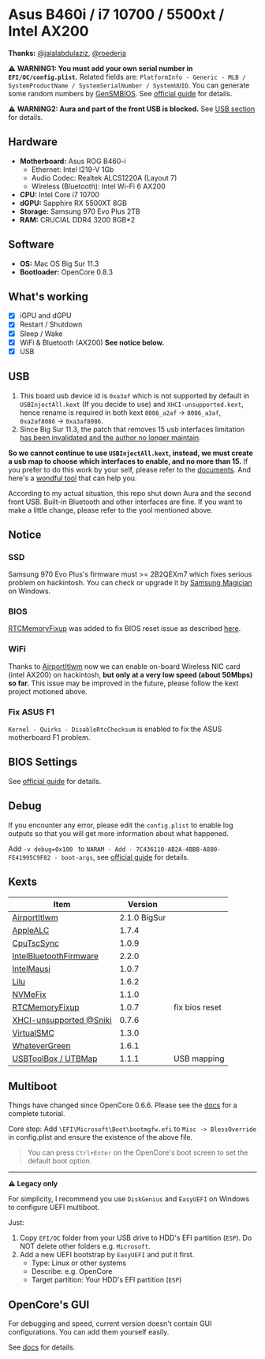 # Asus B460i / i7 10700 / 5500xt / Intel AX200

**Thanks:** [@jalalabdulaziz](https://github.com/jalalabdulaziz/ROG-Strix-B460-I), [@roederja](https://github.com/roederja/asus-rog-strix-b460I-hackintosh)

⚠️ **WARNING1: You must add your own serial number in `EFI/OC/config.plist`.** Related fields are: `PlatformInfo - Generic - MLB / SystemProductName / SystemSerialNumber / SystemUUID`. You can generate some random numbers by [GenSMBIOS](https://github.com/corpnewt/GenSMBIOS). See [official guide](https://dortania.github.io/OpenCore-Install-Guide/config.plist/comet-lake.html#platforminfo) for details.

⚠️ **WARNING2:  Aura and part of the front USB is blocked.** See [USB section](#USB) for details.

## Hardware

- **Motherboard:** Asus ROG B460-i
  - Ethernet: Intel I219-V 1Gb
  - Audio Codec: Realtek ALCS1220A (Layout 7)
  - Wireless (Bluetooth): Intel Wi-Fi 6 AX200
- **CPU:** Intel Core i7 10700
- **dGPU:** Sapphire RX 5500XT 8GB
- **Storage:** Samsung 970 Evo Plus 2TB
- **RAM:** CRUCIAL DDR4 3200 8GB*2

## Software

- **OS:** Mac OS Big Sur 11.3
- **Bootloader:** OpenCore 0.8.3

## What's working

- [x] iGPU and dGPU
- [x] Restart / Shutdown
- [x] Sleep / Wake
- [x] WiFi & Bluetooth (AX200) **See notice below.**
- [x] USB

## USB

1. This board usb device id is `0xa3af` which is not supported by default in `USBInjectAll.kext`  (If you decide to use) and `XHCI-unsupported.kext`, hence rename is required in both kext `8086_a2af` → `8086_a3af`, `0xa2af8086` → `0xa3af8086`.
2. Since Big Sur 11.3, the patch that removes 15 usb interfaces limitation [has been invalidated and the author no longer maintain](https://github.com/acidanthera/bugtracker/issues/1514).

**So we cannot continue to use `USBInjectAll.kext`, instead, we must create a usb map to choose which interfaces to enable, and no more than 15.** If you prefer to do this work by your self, please refer to the [documents](https://dortania.github.io/OpenCore-Post-Install/usb/#macos-and-the-15-port-limit). And here's a [wondful tool](https://github.com/USBToolBox/tool) that can help you.

According to my actual situation, this repo shut down Aura and the second front USB. Built-in Bluetooth and other interfaces are fine. If you want to make a little change, please refer to the yool mentioned above.

## Notice

### SSD

Samsung 970 Evo Plus's firmware must >= 2B2QEXm7 which fixes serious problem on hackintosh. You can check or upgrade it by [Samsung Magician](https://www.samsung.com/semiconductor/minisite/ssd/product/consumer/magician/) on Windows.

### BIOS

[RTCMemoryFixup](https://github.com/acidanthera/RTCMemoryFixup/releases/tag/1.0.6) was added to fix BIOS reset issue as described [here](https://dortania.github.io/OpenCore-Post-Install/misc/rtc.html#finding-our-bad-rtc-region).

### WiFi

Thanks to [AirportItlwm](https://github.com/OpenIntelWireless/itlwm/releases) now we can enable on-board Wireless NIC card (intel AX200) on hackintosh, **but only at a very low speed (about 50Mbps) so far.** This issue may be improved in the future, please follow the kext project motioned above.

### Fix ASUS F1

`Kernel - Quirks - DisableRtcChecksum` is enabled to fix the ASUS motherboard F1 problem.

## BIOS Settings

See [official guide](https://dortania.github.io/OpenCore-Install-Guide/config.plist/comet-lake.html#intel-bios-settings) for details.

## Debug

If you encounter any error, please edit the `config.plist` to enable log outputs so that you will get more information about what happened.

Add `-v debug=0x100 ` to `NARAM - Add - 7C436110-AB2A-4BBB-A880-FE41995C9F82 - boot-args`, see [official guide](https://dortania.github.io/OpenCore-Install-Guide/config.plist/comet-lake.html#nvram) for details.

## Kexts

| Item                                                         | Version      |                |
| ------------------------------------------------------------ | ------------ | -------------- |
| [AirportItlwm](https://github.com/OpenIntelWireless/itlwm/releases) | 2.1.0 BigSur |                |
| [AppleALC](https://github.com/acidanthera/AppleALC/releases) | 1.7.4        |                |
| [CpuTscSync](https://github.com/acidanthera/CpuTscSync)      | 1.0.9        |                |
| [IntelBluetoothFirmware](https://github.com/OpenIntelWireless/IntelBluetoothFirmware/releases) | 2.2.0        |                |
| [IntelMausi](https://github.com/acidanthera/IntelMausi/releases) | 1.0.7        |                |
| [Lilu](https://github.com/acidanthera/Lilu/releases)         | 1.6.2        |                |
| [NVMeFix](https://github.com/acidanthera/NVMeFix/releases)   | 1.1.0        |                |
| [RTCMemoryFixup](https://github.com/acidanthera/RTCMemoryFixup/releases) | 1.0.7        | fix bios reset |
| [XHCI-unsupported @Sniki](https://github.com/Sniki/OS-X-USB-Inject-All/releases) | 0.7.6        |                |
| [VirtualSMC](https://github.com/acidanthera/VirtualSMC/releases) | 1.3.0        |                |
| [WhateverGreen](https://github.com/acidanthera/WhateverGreen/releases) | 1.6.1        |                |
| [USBToolBox / UTBMap](https://github.com/USBToolBox/kext/releases) | 1.1.1        | USB mapping    |

## Multiboot

Things have changed since OpenCore 0.6.6. Please see the [docs](https://dortania.github.io/OpenCore-Multiboot/) for a complete tutorial. 

Core step: Add `\EFI\Microsoft\Boot\bootmgfw.efi` to `Misc -> BlessOverride` in config.plist and ensure the existence of the above file.

> You can press `Ctrl+Enter` on the OpenCore's boot screen to set the default boot option.

---

**⚠️ Legacy only**

For simplicity, I recommend you use `DiskGenius` and `EasyUEFI` on Windows to configure UEFI multiboot.

Just:

1. Copy `EFI/OC` folder from your USB drive to HDD's EFI partition (`ESP`). Do NOT delete other folders e.g. `Microsoft`.
2. Add a new UEFI bootstrap by `EasyUEFI` and put it first.
   - Type: Linux or other systems
   - Describe: e.g. OpenCore
   - Target partition: Your HDD's EFI partition  (`ESP`)

## OpenCore's GUI

For debugging and speed, current version doesn't contain GUI configurations. You can add them yourself easily.

See [docs](https://dortania.github.io/OpenCore-Post-Install/cosmetic/gui.html) for details.
